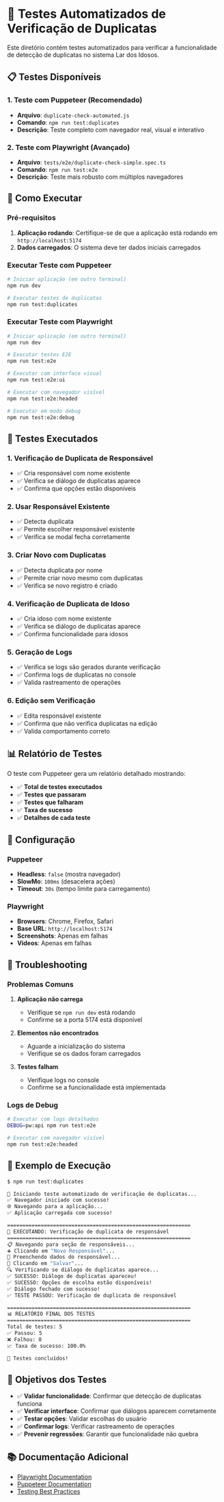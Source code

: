 # 🧪 Testes Automatizados de Verificação de Duplicatas

Este diretório contém testes automatizados para verificar a funcionalidade de detecção de duplicatas no sistema Lar dos Idosos.

## 📋 Testes Disponíveis

### 1. **Teste com Puppeteer** (Recomendado)
- **Arquivo**: `duplicate-check-automated.js`
- **Comando**: `npm run test:duplicates`
- **Descrição**: Teste completo com navegador real, visual e interativo

### 2. **Teste com Playwright** (Avançado)
- **Arquivo**: `tests/e2e/duplicate-check-simple.spec.ts`
- **Comando**: `npm run test:e2e`
- **Descrição**: Teste mais robusto com múltiplos navegadores

## 🚀 Como Executar

### Pré-requisitos
1. **Aplicação rodando**: Certifique-se de que a aplicação está rodando em `http://localhost:5174`
2. **Dados carregados**: O sistema deve ter dados iniciais carregados

### Executar Teste com Puppeteer
```bash
# Iniciar aplicação (em outro terminal)
npm run dev

# Executar testes de duplicatas
npm run test:duplicates
```

### Executar Teste com Playwright
```bash
# Iniciar aplicação (em outro terminal)
npm run dev

# Executar testes E2E
npm run test:e2e

# Executar com interface visual
npm run test:e2e:ui

# Executar com navegador visível
npm run test:e2e:headed

# Executar em modo debug
npm run test:e2e:debug
```

## 🧪 Testes Executados

### 1. **Verificação de Duplicata de Responsável**
- ✅ Cria responsável com nome existente
- ✅ Verifica se diálogo de duplicatas aparece
- ✅ Confirma que opções estão disponíveis

### 2. **Usar Responsável Existente**
- ✅ Detecta duplicata
- ✅ Permite escolher responsável existente
- ✅ Verifica se modal fecha corretamente

### 3. **Criar Novo com Duplicatas**
- ✅ Detecta duplicata por nome
- ✅ Permite criar novo mesmo com duplicatas
- ✅ Verifica se novo registro é criado

### 4. **Verificação de Duplicata de Idoso**
- ✅ Cria idoso com nome existente
- ✅ Verifica se diálogo de duplicatas aparece
- ✅ Confirma funcionalidade para idosos

### 5. **Geração de Logs**
- ✅ Verifica se logs são gerados durante verificação
- ✅ Confirma logs de duplicatas no console
- ✅ Valida rastreamento de operações

### 6. **Edição sem Verificação**
- ✅ Edita responsável existente
- ✅ Confirma que não verifica duplicatas na edição
- ✅ Valida comportamento correto

## 📊 Relatório de Testes

O teste com Puppeteer gera um relatório detalhado mostrando:
- ✅ **Total de testes executados**
- ✅ **Testes que passaram**
- ✅ **Testes que falharam**
- ✅ **Taxa de sucesso**
- ✅ **Detalhes de cada teste**

## 🔧 Configuração

### Puppeteer
- **Headless**: `false` (mostra navegador)
- **SlowMo**: `100ms` (desacelera ações)
- **Timeout**: `30s` (tempo limite para carregamento)

### Playwright
- **Browsers**: Chrome, Firefox, Safari
- **Base URL**: `http://localhost:5174`
- **Screenshots**: Apenas em falhas
- **Videos**: Apenas em falhas

## 🐛 Troubleshooting

### Problemas Comuns

1. **Aplicação não carrega**
   - Verifique se `npm run dev` está rodando
   - Confirme se a porta 5174 está disponível

2. **Elementos não encontrados**
   - Aguarde a inicialização do sistema
   - Verifique se os dados foram carregados

3. **Testes falham**
   - Verifique logs no console
   - Confirme se a funcionalidade está implementada

### Logs de Debug
```bash
# Executar com logs detalhados
DEBUG=pw:api npm run test:e2e

# Executar com navegador visível
npm run test:e2e:headed
```

## 📝 Exemplo de Execução

```bash
$ npm run test:duplicates

🚀 Iniciando teste automatizado de verificação de duplicatas...
✅ Navegador iniciado com sucesso!
🌐 Navegando para a aplicação...
✅ Aplicação carregada com sucesso!

============================================================
🧪 EXECUTANDO: Verificação de duplicata de responsável
============================================================
📋 Navegando para seção de responsáveis...
➕ Clicando em "Novo Responsável"...
📝 Preenchendo dados do responsável...
💾 Clicando em "Salvar"...
🔍 Verificando se diálogo de duplicatas aparece...
✅ SUCESSO: Diálogo de duplicatas apareceu!
✅ SUCESSO: Opções de escolha estão disponíveis!
✅ Diálogo fechado com sucesso!
✅ TESTE PASSOU: Verificação de duplicata de responsável

============================================================
📊 RELATÓRIO FINAL DOS TESTES
============================================================
Total de testes: 5
✅ Passou: 5
❌ Falhou: 0
📈 Taxa de sucesso: 100.0%

🎉 Testes concluídos!
```

## 🎯 Objetivos dos Testes

- ✅ **Validar funcionalidade**: Confirmar que detecção de duplicatas funciona
- ✅ **Verificar interface**: Confirmar que diálogos aparecem corretamente
- ✅ **Testar opções**: Validar escolhas do usuário
- ✅ **Confirmar logs**: Verificar rastreamento de operações
- ✅ **Prevenir regressões**: Garantir que funcionalidade não quebra

## 📚 Documentação Adicional

- [Playwright Documentation](https://playwright.dev/)
- [Puppeteer Documentation](https://pptr.dev/)
- [Testing Best Practices](https://playwright.dev/docs/best-practices)
